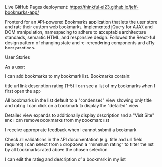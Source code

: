 Live GitHub Pages deployment: https://thinkful-ei23.github.io/jeff-bookmarks-app/

Frontend for an API-powered Bookmarks application that lets the user store and rate their custom web bookmarks. Implemented jQuery for AJAX and DOM manipulation, namespacing to adhere to acceptable architecture standards, semantic HTML, and responsive design. Followed the React-ful design pattern of changing state and re-rerendering components and a11y best practices.

User Stories

As a user:

I can add bookmarks to my bookmark list. Bookmarks contain:

title url link description rating (1-5) I can see a list of my bookmarks when I first open the app

All bookmarks in the list default to a "condensed" view showing only title and rating I can click on a bookmark to display the "detailed" view

Detailed view expands to additionally display description and a "Visit Site" link I can remove bookmarks from my bookmark list

I receive appropriate feedback when I cannot submit a bookmark

Check all validations in the API documentation (e.g. title and url field required) I can select from a dropdown a "minimum rating" to filter the list by all bookmarks rated above the chosen selection

I can edit the rating and description of a bookmark in my list

